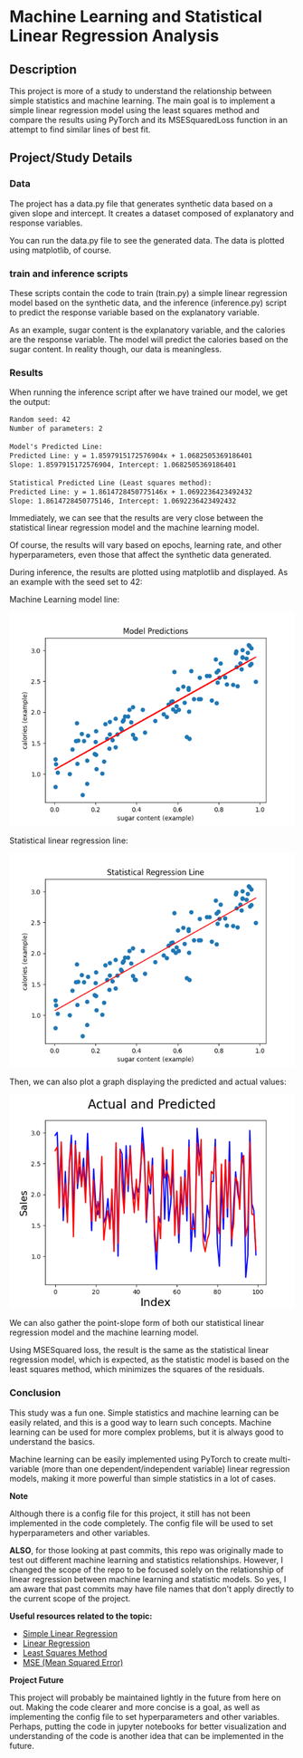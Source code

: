 # **Machine Learning and Statistical Linear Regression Analysis**

## Description
This project is more of a study to understand the relationship between simple statistics and machine learning. The main goal is to implement a simple linear regression model using the least squares method and compare the results using PyTorch and its MSESquaredLoss function in an attempt to find similar lines of best fit.

## Project/Study Details
### **Data**
The project has a data.py file that generates synthetic data based on a given slope and intercept. It creates a dataset composed of explanatory and response variables.

You can run the data.py file to see the generated data. The data is plotted using matplotlib, of course.

### **train and inference scripts**
These scripts contain the code to train (train.py) a simple linear regression model based on the synthetic data, and the inference (inference.py) script to predict the response variable based on the explanatory variable.

As an example, sugar content is the explanatory variable, and the calories are the response variable. The model will predict the calories based on the sugar content. In reality though, our data is meaningless.

### **Results**
When running the inference script after we have trained our model, we get the output:
```
Random seed: 42
Number of parameters: 2

Model's Predicted Line:
Predicted Line: y = 1.8597915172576904x + 1.0682505369186401
Slope: 1.8597915172576904, Intercept: 1.0682505369186401

Statistical Predicted Line (Least squares method):
Predicted Line: y = 1.8614728450775146x + 1.0692236423492432
Slope: 1.8614728450775146, Intercept: 1.0692236423492432
```

Immediately, we can see that the results are very close between the statistical linear regression model and the machine learning model.

Of course, the results will vary based on epochs, learning rate, and other hyperparameters, even those that affect the synthetic data generated.

During inference, the results are plotted using matplotlib and displayed. As an example with the seed set to 42:

Machine Learning model line:

![Machine Learning Line](assets/model_line.png)

Statistical linear regression line:

![Statistic Line](assets/statistical_line.png)

Then, we can also plot a graph displaying the predicted and actual values:

![Model and Actual](assets/model_preds_and_actual.png)

We can also gather the point-slope form of both our statistical linear regression model and the machine learning model.

Using MSESquared loss, the result is the same as the statistical linear regression model, which is expected, as the statistic model is based on the least squares method, which minimizes the squares of the residuals.

### **Conclusion**

This study was a fun one. Simple statistics and machine learning can be easily related, and this is a good way to learn such concepts. Machine learning can be used for more complex problems, but it is always good to understand the basics.

Machine learning can be easily implemented using PyTorch to create multi-variable (more than one dependent/independent variable) linear regression models, making it more powerful than simple statistics in a lot of cases.

**Note**

Although there is a config file for this project, it still has not been implemented in the code completely. The config file will be used to set hyperparameters and other variables.

**ALSO**, for those looking at past commits, this repo was originally made to test out different machine learning and statistics relationships. However, I changed the scope of the repo to be focused solely on the relationship of linear regression between machine learning and statistic models. So yes, I am aware that past commits may have file names that don't apply directly to the current scope of the project.

**Useful resources related to the topic:**
- [Simple Linear Regression](https://www.kaggle.com/code/devzohaib/simple-linear-regression)
- [Linear Regression](https://en.wikipedia.org/wiki/Linear_regression)
- [Least Squares Method](https://en.wikipedia.org/wiki/Least_squares)
- [MSE (Mean Squared Error)](https://en.wikipedia.org/wiki/Mean_squared_error)

**Project Future**

This project will probably be maintained lightly in the future from here on out. Making the code clearer and more concise is a goal, as well as implementing the config file to set hyperparameters and other variables.
Perhaps, putting the code in jupyter notebooks for better visualization and understanding of the code is another idea that can be implemented in the future.